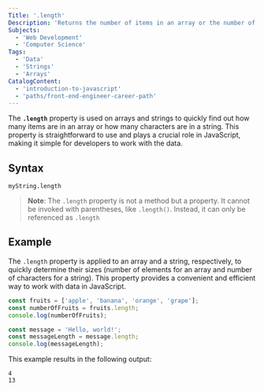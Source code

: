 ```yaml
---
Title: '.length'
Description: 'Returns the number of items in an array or the number of characters in a string.'
Subjects:
  - 'Web Development'
  - 'Computer Science'
Tags:
  - 'Data'
  - 'Strings'
  - 'Arrays'
CatalogContent:
  - 'introduction-to-javascript'
  - 'paths/front-end-engineer-career-path'
---
```


The **`.length`** property is used on arrays and strings to quickly find out how many items are in an array or how many characters are in a string. This property is straightforward to use and plays a crucial role in JavaScript, making it simple for developers to work with the data.

## Syntax

```pseudo
myString.length
```

> **Note**: The `.length` property is not a method but a property. It cannot be invoked with parentheses, like `.length()`. Instead, it can only be referenced as `.length`

## Example

The `.length` property is applied to an array and a string, respectively, to quickly determine their sizes (number of elements for an array and number of characters for a string). This property provides a convenient and efficient way to work with data in JavaScript.

```js
const fruits = ['apple', 'banana', 'orange', 'grape'];
const numberOfFruits = fruits.length;
console.log(numberOfFruits);

const message = 'Hello, world!';
const messageLength = message.length;
console.log(messageLength);
```

This example results in the following output:

```shell
4
13
```
